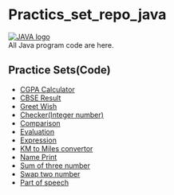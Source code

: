 # Practics_set_repo_java
[ ![JAVA logo](https://encrypted-tbn0.gstatic.com/images?q=tbn:ANd9GcQmSmJgXu6kW8ONXMTLq0LD6BJGFV3Hoc0DRg&s)](practiceset2)
<br>
All Java program code are here.

## Practice Sets(Code)
* [CGPA Calculator](practiceset2/CGPA.java)
* [CBSE Result](practiceset2/CSBE.java)
* [Greet Wish](practiceset2/Wish.java)
* [Checker(Integer number)](practiceset2/checker.java)
* [Comparison](practiceset2/comp.java)
* [Evaluation](practiceset2/evaluation.java)
* [Expression](practiceset2/expression.java)
* [KM to Miles convertor](practiceset2/km_to_miles.java)
* [Name Print](practiceset2/name.java)
* [Sum of three number](practiceset2/sum_of_no.java)
* [Swap two number](practiceset2/swap2no.java)
* [Part of speech](practiceset2/grammer.java)
